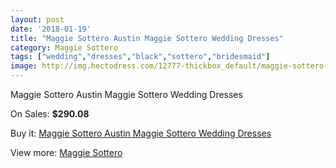```yaml
---
layout: post
date: '2018-01-19'
title: "Maggie Sottero Austin Maggie Sottero Wedding Dresses"
category: Maggie Sottero
tags: ["wedding","dresses","black","sottero","bridesmaid"]
image: http://img.hectodress.com/12777-thickbox_default/maggie-sottero-austin-maggie-sottero-wedding-dresses.jpg
---
```

Maggie Sottero Austin Maggie Sottero Wedding Dresses

On Sales: **$290.08**
<a href="https://www.hectodress.com/maggie-sottero/6246-maggie-sottero-austin-maggie-sottero-wedding-dresses.html"><amp-img layout="responsive" width="600" height="600" src="//img.hectodress.com/12777-thickbox_default/maggie-sottero-austin-maggie-sottero-wedding-dresses.jpg" alt="Maggie Sottero Austin Maggie Sottero Wedding Dresses 0" /></a>
<a href="https://www.hectodress.com/maggie-sottero/6246-maggie-sottero-austin-maggie-sottero-wedding-dresses.html"><amp-img layout="responsive" width="600" height="600" src="//img.hectodress.com/12779-thickbox_default/maggie-sottero-austin-maggie-sottero-wedding-dresses.jpg" alt="Maggie Sottero Austin Maggie Sottero Wedding Dresses 1" /></a>
<a href="https://www.hectodress.com/maggie-sottero/6246-maggie-sottero-austin-maggie-sottero-wedding-dresses.html"><amp-img layout="responsive" width="600" height="600" src="//img.hectodress.com/12778-thickbox_default/maggie-sottero-austin-maggie-sottero-wedding-dresses.jpg" alt="Maggie Sottero Austin Maggie Sottero Wedding Dresses 2" /></a>

Buy it: [Maggie Sottero Austin Maggie Sottero Wedding Dresses](https://www.hectodress.com/maggie-sottero/6246-maggie-sottero-austin-maggie-sottero-wedding-dresses.html "Maggie Sottero Austin Maggie Sottero Wedding Dresses")

View more: [Maggie Sottero](https://www.hectodress.com/109-maggie-sottero "Maggie Sottero")